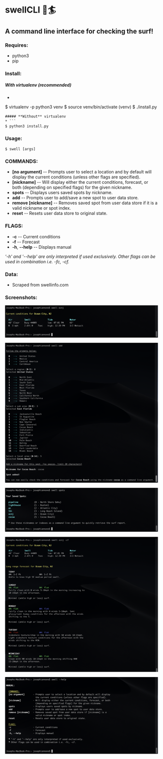 # swellCLI :ocean::surfer:

## A command line interface for checking the surf!

### Requires:
- python3
- pip

### Install:
##### **With** virtualenv (_recommended_)
* ```
$ virtualenv -p python3 venv
$ source venv/bin/activate
(venv) $ ./install.py
```
##### **Without** virtualenv
* ```
$ python3 install.py
```

### Usage:
```
$ swell [args]
```

### COMMANDS:
-  **[no argument]**        -- Prompts user to select a location and by default will display the current conditions (unless other flags are specified).
-  **[nickname]**           -- Will display either the current conditions, forecast, or both (depending on specified flags) for the given nickname.
-  **spots**                -- Displays users saved spots by nickname.
-  **add**                  -- Prompts user to add/save a new spot to user data store.
-  **remove [nickname]**    -- Removes saved spot from user data store if it is a valid nickname or spot index.
-  **reset**                -- Resets user data store to original state.

### FLAGS:
-  **-c**                    -- Current conditions
-  **-f**                    -- Forecast
-  **-h**, **--help**        -- Displays manual


_'-h' and '--help' are only interpreted if used exclusively._
_Other flags can be used in combination i.e. -fc, -cf._


### Data:
- Scraped from swellinfo.com

### Screenshots:
![screenshot](img/screenshot5.png)

![screenshot](img/screenshot1.png)

![screenshot](img/screenshot2.png)

![screenshot](img/screenshot3.png)

![screenshot](img/screenshot4.png)
